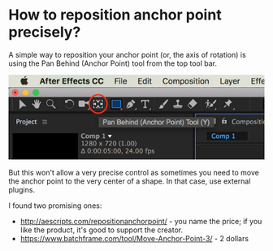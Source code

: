 # How to reposition anchor point precisely?
 
A simple way to reposition your anchor point (or, the axis of rotation) is using the Pan Behind (Anchor Point) tool from the top tool bar.
 
 ![anchor point tool](../images/w5/anchor-tool.png)
 
But this won't allow a very precise control as sometimes you need to move the anchor point to the very center of a shape. In that case, use external plugins.
 
I found two promising ones:
 
- http://aescripts.com/repositionanchorpoint/  - you name the price; if you like the product, it's good to support the creator.
- https://www.batchframe.com/tool/Move-Anchor-Point-3/  - 2 dollars
 
 
